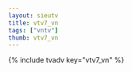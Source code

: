 ```yaml
--- 
layout: sieutv
title: vtv7_vn
tags: ["vntv"]
thumb: vtv7_vn
---
```

{% include tvadv key="vtv7_vn" %}
